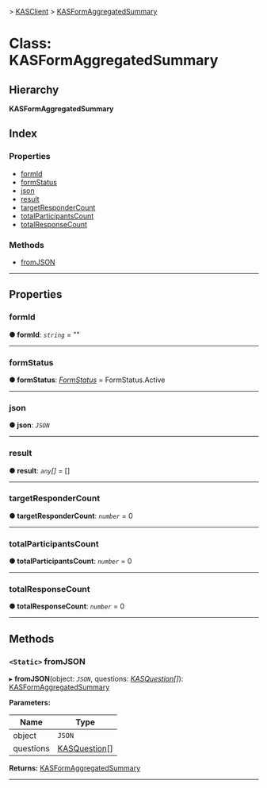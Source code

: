 [](../README.md) > [KASClient](../modules/kasclient.md) > [KASFormAggregatedSummary](../classes/kasclient.kasformaggregatedsummary.md)

# Class: KASFormAggregatedSummary

## Hierarchy

**KASFormAggregatedSummary**

## Index

### Properties

* [formId](kasclient.kasformaggregatedsummary.md#formid)
* [formStatus](kasclient.kasformaggregatedsummary.md#formstatus)
* [json](kasclient.kasformaggregatedsummary.md#json)
* [result](kasclient.kasformaggregatedsummary.md#result)
* [targetResponderCount](kasclient.kasformaggregatedsummary.md#targetrespondercount)
* [totalParticipantsCount](kasclient.kasformaggregatedsummary.md#totalparticipantscount)
* [totalResponseCount](kasclient.kasformaggregatedsummary.md#totalresponsecount)


### Methods

* [fromJSON](kasclient.kasformaggregatedsummary.md#fromjson)



---

## Properties

<a id="formid"></a>

###  formId

**● formId**: *`string`* = ""

___
<a id="formstatus"></a>

###  formStatus

**● formStatus**: *[FormStatus](../enums/kasclient.formstatus.md)* =  FormStatus.Active

___
<a id="json"></a>

###  json

**● json**: *`JSON`*

___
<a id="result"></a>

###  result

**● result**: *`any`[]* =  []

___
<a id="targetrespondercount"></a>

###  targetResponderCount

**● targetResponderCount**: *`number`* = 0

___
<a id="totalparticipantscount"></a>

###  totalParticipantsCount

**● totalParticipantsCount**: *`number`* = 0

___
<a id="totalresponsecount"></a>

###  totalResponseCount

**● totalResponseCount**: *`number`* = 0

___

## Methods

<a id="fromjson"></a>

### `<Static>` fromJSON

▸ **fromJSON**(object: *`JSON`*, questions: *[KASQuestion](kasclient.kasquestion.md)[]*): [KASFormAggregatedSummary](kasclient.kasformaggregatedsummary.md)

**Parameters:**

| Name | Type |
| ------ | ------ |
| object | `JSON` |
| questions | [KASQuestion](kasclient.kasquestion.md)[] |

**Returns:** [KASFormAggregatedSummary](kasclient.kasformaggregatedsummary.md)

___

